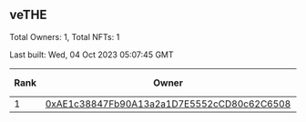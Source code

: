 ## veTHE

Total Owners: 1, Total NFTs: 1

Last built: Wed, 04 Oct 2023 05:07:45 GMT

| Rank | Owner | Voting Power | Influence | NFTs Id |
| --- | --- | --- | --- | --- |
  | 1 | [0xAE1c38847Fb90A13a2a1D7E5552cCD80c62C6508](https://debank.com/profile/0xAE1c38847Fb90A13a2a1D7E5552cCD80c62C6508?chain=bsc) | 2,731,400.32 | 3.54619% | 1 |